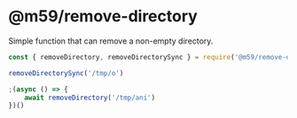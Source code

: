 # @m59/remove-directory

Simple function that can remove a non-empty directory.

```js
const { removeDirectory, removeDirectorySync } = require('@m59/remove-directory')

removeDirectorySync('/tmp/o')

;(async () => {
	await removeDirectory('/tmp/ani')
})()
```
